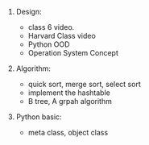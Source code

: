 1. Design:
    * class 6 video. 
    * Harvard Class video 
    * Python OOD 
    * Operation System Concept 

2. Algorithm:
    * quick sort, merge sort, select sort
    * implement the hashtable 
    * B tree, A grpah algorithm 

3. Python basic:
    * meta class, object class
